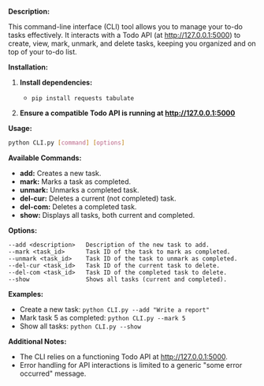 **Description:**

This command-line interface (CLI) tool allows you to manage your to-do tasks effectively. It interacts with a Todo API (at http://127.0.0.1:5000) to create, view, mark, unmark, and delete tasks, keeping you organized and on top of your to-do list.

**Installation:**

1. **Install dependencies:**
   - `pip install requests tabulate`

2. **Ensure a compatible Todo API is running at http://127.0.0.1:5000**

**Usage:**

```bash
python CLI.py [command] [options]
```

**Available Commands:**

- **add:** Creates a new task.
- **mark:** Marks a task as completed.
- **unmark:** Unmarks a completed task.
- **del-cur:** Deletes a current (not completed) task.
- **del-com:** Deletes a completed task.
- **show:** Displays all tasks, both current and completed.

**Options:**

```
--add <description>   Description of the new task to add.
--mark <task_id>      Task ID of the task to mark as completed.
--unmark <task_id>    Task ID of the task to unmark as completed.
--del-cur <task_id>   Task ID of the current task to delete.
--del-com <task_id>   Task ID of the completed task to delete.
--show                Shows all tasks (current and completed).
```

**Examples:**

- Create a new task: `python CLI.py --add "Write a report"`
- Mark task 5 as completed: `python CLI.py --mark 5`
- Show all tasks: `python CLI.py --show`

**Additional Notes:**

- The CLI relies on a functioning Todo API at http://127.0.0.1:5000.
- Error handling for API interactions is limited to a generic "some error occurred" message.